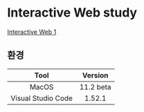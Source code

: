 # Interactive Web study

[Interactive Web 1](https://velog.io/@everytime79/Interactive-Web-1)

## 환경

| Tool | Version |
|:------:|:------:|
| MacOS | 11.2 beta |
| Visual Studio Code | 1.52.1 |

